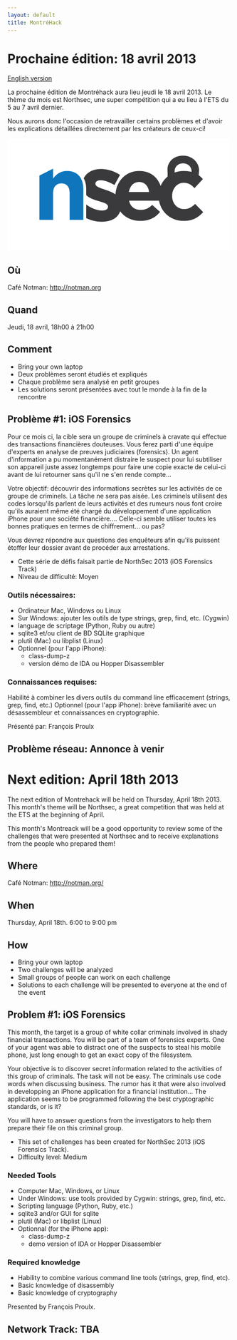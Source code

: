 ```yaml
---
layout: default
title: MontréHack
---
```


# Prochaine édition: 18 avril 2013
[English version](#english)

La prochaine édition de Montréhack aura lieu jeudi le 18 avril 2013.  Le thème du mois est Northsec, une super compétition qui a eu lieu à l'ETS du 5 au 7 avril dernier.  

Nous aurons donc l'occasion de retravailler certains problèmes et d'avoir les explications détaillées directement par les créateurs de ceux-ci!

![NorthSec](/images/nsec_logo.png)

## Où
Café Notman: http://notman.org

## Quand
Jeudi, 18 avril, 18h00 à 21h00

## Comment
* Bring your own laptop
* Deux problèmes seront étudiés et expliqués
* Chaque problème sera analysé en petit groupes
* Les solutions seront présentées avec tout le monde à la fin de la rencontre

## Problème #1: iOS Forensics
Pour ce mois ci, la cible sera un groupe de criminels à cravate qui effectue des transactions financières douteuses. Vous ferez parti d'une équipe d'experts en analyse de preuves judiciaires (forensics). Un agent d'information a pu momentanément distraire le suspect pour lui subtiliser son appareil juste assez longtemps pour faire une copie exacte de celui-ci avant de lui retourner sans qu'il ne s'en rende compte... 

Votre objectif: découvrir des informations secrètes sur les activités de ce groupe de criminels. La tâche ne sera pas aisée. Les criminels utilisent des codes lorsqu'ils parlent de leurs activités et des rumeurs nous font croire qu'ils auraient même été chargé du développement d'une application iPhone pour une société financière.... Celle-ci semble utiliser toutes les bonnes pratiques en termes de chiffrement... ou pas? 

Vous devrez répondre aux questions des enquêteurs afin qu'ils puissent étoffer leur dossier avant de procéder aux arrestations.

* Cette série de défis faisait partie de NorthSec 2013 (iOS Forensics Track)
* Niveau de difficulté: Moyen

### Outils nécessaires:
* Ordinateur Mac, Windows ou Linux
* Sur Windows: ajouter les outils de type strings, grep, find, etc. (Cygwin)
* language de scriptage (Python, Ruby ou autre)
* sqlite3 et/ou client de BD SQLite graphique
* plutil (Mac) ou libplist (Linux) 
* Optionnel (pour l'app iPhone): 
    * class-dump-z
    * version démo de IDA ou Hopper Disassembler

### Connaissances requises:
Habilité à combiner les divers outils du command line efficacement (strings, grep, find, etc.)
Optionnel (pour l'app iPhone): brève familiarité avec un désassembleur et connaissances en cryptographie.

Présenté par: François Proulx

## Problème réseau: Annonce à venir

<a id="english"></a>
# Next edition: April 18th 2013

The next edition of Montrehack will be held on Thursday, April 18th 2013.  This month's theme will be Northsec, a great competition that was held at the ETS at the beginning of April.

This month's Montreack will be a good opportunity to review some of the challenges that were presented at Northsec and to receive explanations from the people who prepared them!

## Where
Café Notman: http://notman.org/

## When
Thursday, April 18th. 6:00 to 9:00 pm

## How
* Bring your own laptop
* Two challenges will be analyzed
* Small groups of people can work on each challenge
* Solutions to each challenge will be presented to everyone at the end of the event

## Problem #1: iOS Forensics
This month, the target is a group of white collar criminals involved in shady financial transactions.  You will be part of a team of forensics experts.  One of your agent was able to distract one of the suspects to steal his mobile phone, just long enough to get an exact copy of the filesystem.

Your objective is to discover secret information related to the activities of this group of criminals.  The task will not be easy.  The criminals use code words when discussing business.  The rumor has it that were also involved in developping an iPhone application for a financial institution...  The application seems to be programmed following the best cryptographic standards, or is it?

You will have to answer questions from the investigators to help them prepare their file on this criminal group.

* This set of challenges has been created for NorthSec 2013 (iOS Forensics Track).
* Difficulty level: Medium

### Needed Tools
* Computer Mac, Windows, or Linux
* Under Windows: use tools provided by Cygwin: strings, grep, find, etc.
* Scripting language (Python, Ruby, etc.)
* sqlite3 and/or GUI for sqlite
* plutil (Mac) or libplist (Linux)
* Optionnal (for the iPhone app):
    * class-dump-z
    * demo version of IDA or Hopper Disassembler

### Required knowledge
* Hability to combine various command line tools (strings, grep, find, etc).
* Basic knowledge of disassembly
* Basic knowledge of cryptography

Presented by François Proulx.

## Network Track: TBA
